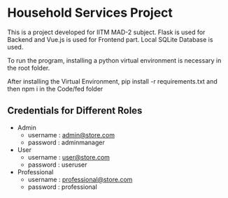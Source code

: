 # Household Services Project

This is a project developed for IITM MAD-2 subject. Flask is used for Backend and Vue.js is used for Frontend part. Local SQLite Database is used.

To run the program, installing a python virtual environment is necessary in the root folder.

After installing the Virtual Environment, pip install -r requirements.txt and then npm i in the Code/fed folder

## **Credentials for Different Roles**

- Admin
  - username : admin@store.com
  - password : adminmanager
- User
  - username : user@store.com
  - password : useruser
- Professional
  - username : professional@store.com
  - password : professional
